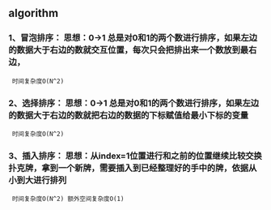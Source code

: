 ## algorithm
 ### 1、冒泡排序： 思想：0->1 总是对0和1的两个数进行排序，如果左边的数据大于右边的数就交互位置，每次只会把排出来一个数放到最右边，
     时间复杂度O(N^2)

 ### 2、选择排序： 思想：0->1 总是对0和1的两个数进行排序，如果左边的数据大于右边的数就把右边的数据的下标赋值给最小下标的变量 
     时间复杂度O(N^2)
 ### 3、插入排序： 思想：从index=1位置进行和之前的位置继续比较交换 扑克牌，拿到一个新牌，需要插入到已经整理好的手中的牌，依据从小到大进行排列
     时间复杂度O(N^2) 额外空间复杂度O(1)